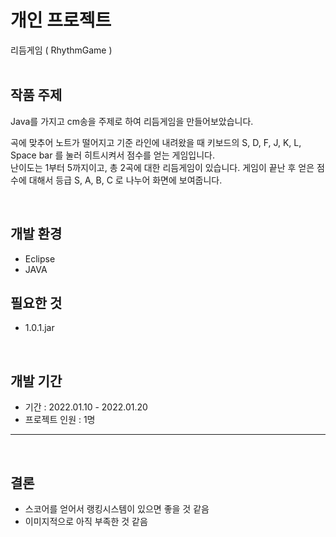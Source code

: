 # 개인 프로젝트
리듬게임 ( RhythmGame )
<br>
<br>



## 작품 주제
Java를 가지고 cm송을 주제로 하여 리듬게임을 만들어보았습니다.<br>

곡에 맞추어 노트가 떨어지고 기준 라인에 내려왔을 때 키보드의 S, D, F, J, K, L, Space bar 를 눌러 히트시켜서 점수를 얻는 게임입니다.  
난이도는 1부터 5까지이고, 총 2곡에 대한 리듬게임이 있습니다.
게임이 끝난 후 얻은 점수에 대해서 등급 S, A, B, C 로 나누어 화면에 보여줍니다.


<br>


## 개발 환경
* Eclipse <br>
* JAVA <br>
   
   
## 필요한 것
* 1.0.1.jar


<br>

## 개발 기간
* 기간  :  2022.01.10 - 2022.01.20
* 프로젝트 인원  :  1명

---

<br>

## 결론
* 스코어를 얻어서 랭킹시스템이 있으면 좋을 것 같음
* 이미지적으로 아직 부족한 것 같음
